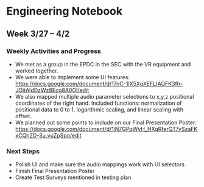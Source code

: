 # Engineering Notebook 
## Week 3/27 – 4/2

### Weekly Activities and Progress
* We met as a group in the EPDC in the SEC with the VR equipment and worked together.
* We were able to implement some UI features: https://docs.google.com/document/d/17nC-1IX5XgXEFLIAQFK3fh-JOitAIdDzWz8Ecg8A0OI/edit
* We also mapped multiple audio parameter selections to x,y,z positional coordinates of the right hand. Included functions: normalization of positional data to 0 to 1, logarithmic scaling, and linear scaling with offset.
* We planned out some points to include on our Final Presentation Poster: https://docs.google.com/document/d/1iN7GPqWvH_HXgRferQT7vSzaFKxCQhZD-3u_vuZpSpo/edit

### Next Steps
* Polish UI and make sure the audio mappings work with UI selectors
* Finish Final Presentation Poster
* Create Test Surveys mentioned in testing plan
